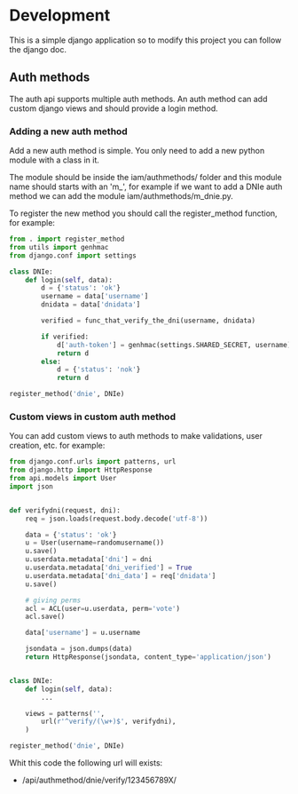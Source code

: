 # Development

This is a simple django application so to modify this project you can
follow the django doc.

## Auth methods

The auth api supports multiple auth methods. An auth method can add custom
django views and should provide a login method.

### Adding a new auth method

Add a new auth method is simple. You only need to add a new python module
with a class in it.

The module should be inside the iam/authmethods/ folder and this module
name should starts with an 'm\_', for example if we want to add a DNIe auth
method we can add the module iam/authmethods/m\_dnie.py.

To register the new method you should call the register\_method function,
for example:

```python
from . import register_method
from utils import genhmac
from django.conf import settings

class DNIe:
    def login(self, data):
        d = {'status': 'ok'}
        username = data['username']
        dnidata = data['dnidata']

        verified = func_that_verify_the_dni(username, dnidata)

        if verified:
            d['auth-token'] = genhmac(settings.SHARED_SECRET, username)
            return d
        else:
            d = {'status': 'nok'}
            return d

register_method('dnie', DNIe)
```

### Custom views in custom auth method

You can add custom views to auth methods to make validations, user
creation, etc. for example:

```python
from django.conf.urls import patterns, url
from django.http import HttpResponse
from api.models import User
import json


def verifydni(request, dni):
    req = json.loads(request.body.decode('utf-8'))

    data = {'status': 'ok'}
    u = User(username=randomusername())
    u.save()
    u.userdata.metadata['dni'] = dni
    u.userdata.metadata['dni_verified'] = True
    u.userdata.metadata['dni_data'] = req['dnidata']
    u.save()

    # giving perms
    acl = ACL(user=u.userdata, perm='vote')
    acl.save()

    data['username'] = u.username

    jsondata = json.dumps(data)
    return HttpResponse(jsondata, content_type='application/json')


class DNIe:
    def login(self, data):
        ...

    views = patterns('',
        url(r'^verify/(\w+)$', verifydni),
    )

register_method('dnie', DNIe)
```

Whit this code the following url will exists:

 * /api/authmethod/dnie/verify/123456789X/
